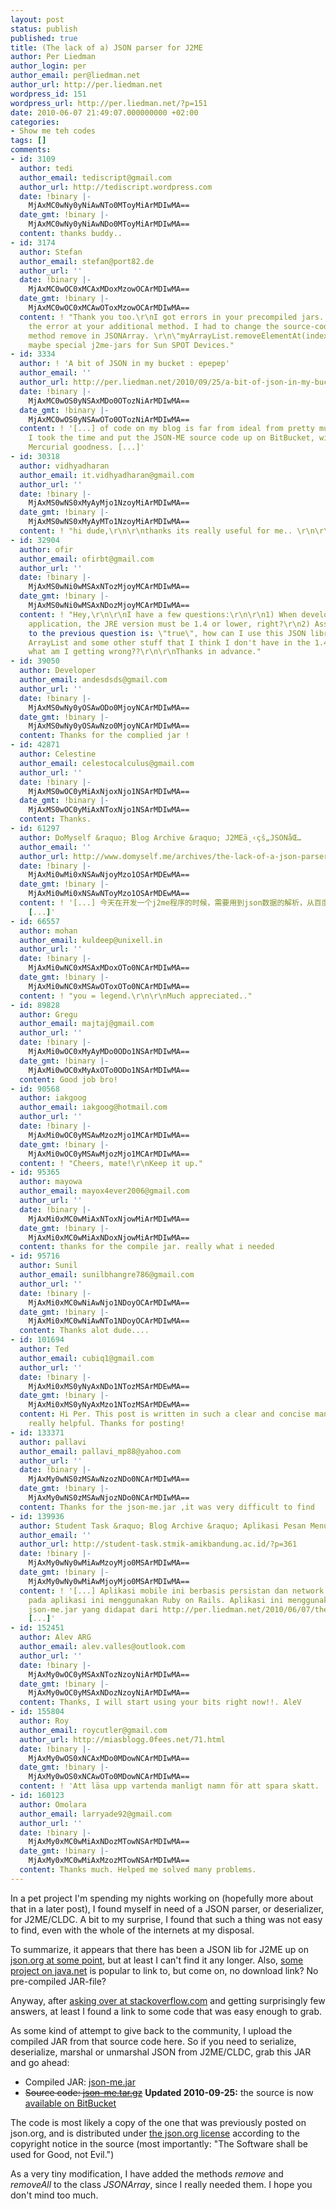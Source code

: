 ```yaml
---
layout: post
status: publish
published: true
title: (The lack of a) JSON parser for J2ME
author: Per Liedman
author_login: per
author_email: per@liedman.net
author_url: http://per.liedman.net
wordpress_id: 151
wordpress_url: http://per.liedman.net/?p=151
date: 2010-06-07 21:49:07.000000000 +02:00
categories:
- Show me teh codes
tags: []
comments:
- id: 3109
  author: tedi
  author_email: tediscript@gmail.com
  author_url: http://tediscript.wordpress.com
  date: !binary |-
    MjAxMC0wNy0yNiAwNTo0MToyMiArMDIwMA==
  date_gmt: !binary |-
    MjAxMC0wNy0yNiAwNDo0MToyMiArMDIwMA==
  content: thanks buddy..
- id: 3174
  author: Stefan
  author_email: stefan@port82.de
  author_url: ''
  date: !binary |-
    MjAxMC0wOC0xMCAxMDoxMzowOCArMDIwMA==
  date_gmt: !binary |-
    MjAxMC0wOC0xMCAwOToxMzowOCArMDIwMA==
  content: ! "Thank you too.\r\nI got errors in your precompiled jars. \r\n\r\nI found
    the error at your additional method. I had to change the source-code at public
    method remove in JSONArray. \r\n\"myArrayList.removeElementAt(index);\"\r\n\r\nReason
    maybe special j2me-jars for Sun SPOT Devices."
- id: 3334
  author: ! 'A bit of JSON in my bucket : epepep'
  author_email: ''
  author_url: http://per.liedman.net/2010/09/25/a-bit-of-json-in-my-bucket/
  date: !binary |-
    MjAxMC0wOS0yNSAxMDo0OTozNiArMDIwMA==
  date_gmt: !binary |-
    MjAxMC0wOS0yNSAwOTo0OTozNiArMDIwMA==
  content: ! '[...] of code on my blog is far from ideal from pretty much any perspective,
    I took the time and put the JSON-ME source code up on BitBucket, with all its
    Mercurial goodness. [...]'
- id: 30318
  author: vidhyadharan
  author_email: it.vidhyadharan@gmail.com
  author_url: ''
  date: !binary |-
    MjAxMS0wNS0xMyAyMjo1NzoyMiArMDIwMA==
  date_gmt: !binary |-
    MjAxMS0wNS0xMyAyMTo1NzoyMiArMDIwMA==
  content: ! "hi dude,\r\n\r\nthanks its really useful for me.. \r\n\r\nThanks,\r\nvidhya"
- id: 32904
  author: ofir
  author_email: ofirbt@gmail.com
  author_url: ''
  date: !binary |-
    MjAxMS0wNi0wMSAxNTozMjoyMCArMDIwMA==
  date_gmt: !binary |-
    MjAxMS0wNi0wMSAxNDozMjoyMCArMDIwMA==
  content: ! "Hey,\r\n\r\nI have a few questions:\r\n\r\n1) When developing a J2ME
    application, the JRE version must be 1.4 or lower, right?\r\n2) Assuming the answer
    to the previous question is: \"true\", how can I use this JSON library? it uses
    ArrayList and some other stuff that I think I don't have in the 1.4 version...
    what am I getting wrong??\r\n\r\nThanks in advance."
- id: 39050
  author: Developer
  author_email: andesdsds@gmail.com
  author_url: ''
  date: !binary |-
    MjAxMS0wNy0yOSAwODo0MjoyNCArMDIwMA==
  date_gmt: !binary |-
    MjAxMS0wNy0yOSAwNzo0MjoyNCArMDIwMA==
  content: Thanks for the complied jar !
- id: 42871
  author: Celestine
  author_email: celestocalculus@gmail.com
  author_url: ''
  date: !binary |-
    MjAxMS0wOC0yMiAxNjoxNjo1NSArMDIwMA==
  date_gmt: !binary |-
    MjAxMS0wOC0yMiAxNToxNjo1NSArMDIwMA==
  content: Thanks.
- id: 61297
  author: DoMyself &raquo; Blog Archive &raquo; J2MEä¸‹çš„JSONåŒ…
  author_email: ''
  author_url: http://www.domyself.me/archives/the-lack-of-a-json-parser-for-j2me/
  date: !binary |-
    MjAxMi0wMi0xNSAwNjoyMzo1OSArMDEwMA==
  date_gmt: !binary |-
    MjAxMi0wMi0xNSAwNToyMzo1OSArMDEwMA==
  content: ! '[...] 今天在开发一个j2me程序的时候，需要用到json数据的解析，从百度上搜了一圈都是各种教你怎么用的，但问题是没有一个说，这个包从哪里获得。。。从一个老外的blog找到一个jar包，还看到一个非jar包的。先说jar包的，转自：http://per.liedman.net/2010/06/07/the-lack-of-a-json-parser-for-j2me/
    [...]'
- id: 66557
  author: mohan
  author_email: kuldeep@unixell.in
  author_url: ''
  date: !binary |-
    MjAxMi0wNC0xMSAxMDoxOTo0NCArMDIwMA==
  date_gmt: !binary |-
    MjAxMi0wNC0xMSAwOToxOTo0NCArMDIwMA==
  content: ! "you = legend.\r\n\r\nMuch appreciated.."
- id: 89828
  author: Gregu
  author_email: majtaj@gmail.com
  author_url: ''
  date: !binary |-
    MjAxMi0wOC0xMyAyMDo0ODo1NSArMDIwMA==
  date_gmt: !binary |-
    MjAxMi0wOC0xMyAxOTo0ODo1NSArMDIwMA==
  content: Good job bro!
- id: 90568
  author: iakgoog
  author_email: iakgoog@hotmail.com
  author_url: ''
  date: !binary |-
    MjAxMi0wOC0yMSAwMzozMjo1MCArMDIwMA==
  date_gmt: !binary |-
    MjAxMi0wOC0yMSAwMjozMjo1MCArMDIwMA==
  content: ! "Cheers, mate!\r\nKeep it up."
- id: 95365
  author: mayowa
  author_email: mayox4ever2006@gmail.com
  author_url: ''
  date: !binary |-
    MjAxMi0xMC0wMiAxNToxNjowMiArMDIwMA==
  date_gmt: !binary |-
    MjAxMi0xMC0wMiAxNDoxNjowMiArMDIwMA==
  content: thanks for the compile jar. really what i needed
- id: 95716
  author: Sunil
  author_email: sunilbhangre786@gmail.com
  author_url: ''
  date: !binary |-
    MjAxMi0xMC0wNiAwNjo1NDoyOCArMDIwMA==
  date_gmt: !binary |-
    MjAxMi0xMC0wNiAwNTo1NDoyOCArMDIwMA==
  content: Thanks alot dude....
- id: 101694
  author: Ted
  author_email: cubiq1@gmail.com
  author_url: ''
  date: !binary |-
    MjAxMi0xMS0yNyAxNDo1NTozMSArMDEwMA==
  date_gmt: !binary |-
    MjAxMi0xMS0yNyAxMzo1NTozMSArMDEwMA==
  content: Hi Per. This post is written in such a clear and concise manner. Really,
    really helpful. Thanks for posting!
- id: 133371
  author: pallavi
  author_email: pallavi_mp88@yahoo.com
  author_url: ''
  date: !binary |-
    MjAxMy0wNS0zMSAwNzozNDo0NCArMDIwMA==
  date_gmt: !binary |-
    MjAxMy0wNS0zMSAwNjozNDo0NCArMDIwMA==
  content: Thanks for the json-me.jar ,it was very difficult to find
- id: 139936
  author: Student Task &raquo; Blog Archive &raquo; Aplikasi Pesan Menu di Restoran
  author_email: ''
  author_url: http://student-task.stmik-amikbandung.ac.id/?p=361
  date: !binary |-
    MjAxMy0wNy0wMiAwMzoyMjo0MSArMDIwMA==
  date_gmt: !binary |-
    MjAxMy0wNy0wMiAwMjoyMjo0MSArMDIwMA==
  content: ! '[...] Aplikasi mobile ini berbasis persistan dan network. Webserver
    pada aplikasi ini menggunakan Ruby on Rails. Aplikasi ini menggunakan library
    json-me.jar yang didapat dari http://per.liedman.net/2010/06/07/the-lack-of-a-json-parser-for-j2me/
    [...]'
- id: 152451
  author: Alev ARG
  author_email: alev.valles@outlook.com
  author_url: ''
  date: !binary |-
    MjAxMy0wOC0yMSAxNTozNzoyNiArMDIwMA==
  date_gmt: !binary |-
    MjAxMy0wOC0yMSAxNDozNzoyNiArMDIwMA==
  content: Thanks, I will start using your bits right now!!. AleV
- id: 155804
  author: Roy
  author_email: roycutler@gmail.com
  author_url: http://miasblogg.0fees.net/71.html
  date: !binary |-
    MjAxMy0wOS0xNCAxMDo0MDowNCArMDIwMA==
  date_gmt: !binary |-
    MjAxMy0wOS0xNCAwOTo0MDowNCArMDIwMA==
  content: ! 'Att läsa upp vartenda manligt namn för att spara skatt. '
- id: 160123
  author: Omolara
  author_email: larryade92@gmail.com
  author_url: ''
  date: !binary |-
    MjAxMy0xMC0wMiAxNDozMTowNSArMDIwMA==
  date_gmt: !binary |-
    MjAxMy0xMC0wMiAxMzozMTowNSArMDIwMA==
  content: Thanks much. Helped me solved many problems.
---
```

In a pet project I'm spending my nights working on (hopefully more about that in a later post), I found myself in need of a JSON parser, or deserializer, for J2ME/CLDC. A bit to my surprise, I found that such a thing was not easy to find, even with the whole of the internets at my disposal.

To summarize, it appears that there has been a JSON lib for J2ME up on <a href="http://www.google.se/search?aq=f&ie=UTF-8&q=org.json.me.zip">json.org at some point</a>, but at least I can't find it any longer. Also, <a href="https://meapplicationdevelopers.dev.java.net/mobileajax.html">some project on java.net</a> is popular to link to, but come on, no download link? No pre-compiled JAR-file?

Anyway, after <a href="http://stackoverflow.com/questions/2981296/json-parser-for-j2me">asking over at stackoverflow.com</a> and getting surprisingly few answers, at least I found a link to some code that was easy enough to grab.

As some kind of attempt to give back to the community, I upload the compiled JAR from that source code here. So if you need to serialize, deserialize, marshal or unmarshal JSON from J2ME/CLDC, grab this JAR and go ahead:
<ul>
<li>Compiled JAR: <a href='http://per.liedman.net/wp-content/uploads/2010/06/json-me.jar'>json-me.jar</a></li>
<li><del datetime="2010-09-25T09:42:04+00:00">Source code: <a href='http://per.liedman.net/wp-content/uploads/2010/06/json-me.tar.gz'>json-me.tar.gz</a></del> <strong>Updated 2010-09-25:</strong> the source is now <a href="http://bitbucket.org/liedman/json-me">available on BitBucket</a></li>
</ul>

The code is most likely a copy of the one that was previously posted on json.org, and is distributed under <a href="http://www.json.org/license.html">the json.org license</a> according to the copyright notice in the source (most importantly: "The Software shall be used for Good, not Evil.")

As a very tiny modification, I have added the methods <i>remove</i> and <i>removeAll</i> to the class <i>JSONArray</i>, since I really needed them. I hope you don't mind too much.
